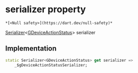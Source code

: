 


# serializer property




    *[<Null safety>](https://dart.dev/null-safety)*




[Serializer](https://pub.dev/documentation/built_value/8.1.3/serializer/Serializer-class.html)&lt;[GDeviceActionStatus](../../third_party_yonomi_graphql_schema_schema.docs.schema.gql/GDeviceActionStatus-class.md)> serializer
  







## Implementation

```dart
static Serializer<GDeviceActionStatus> get serializer =>
    _$gDeviceActionStatusSerializer;
```








